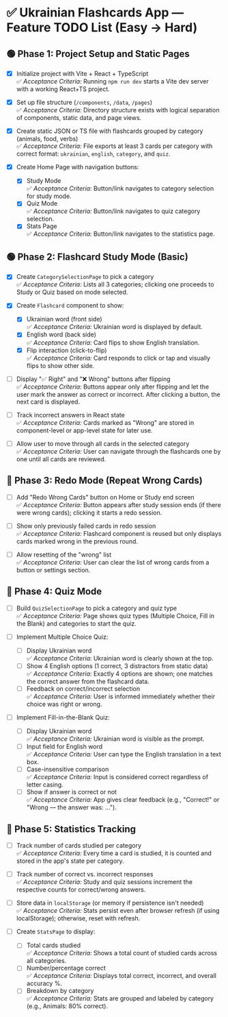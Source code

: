 # ✅ Ukrainian Flashcards App — Feature TODO List (Easy → Hard)

## 🟢 Phase 1: Project Setup and Static Pages

- [x] Initialize project with Vite + React + TypeScript  
  ✅ *Acceptance Criteria:* Running `npm run dev` starts a Vite dev server with a working React+TS project.

- [x] Set up file structure (`/components`, `/data`, `/pages`)  
  ✅ *Acceptance Criteria:* Directory structure exists with logical separation of components, static data, and page views.

- [x] Create static JSON or TS file with flashcards grouped by category (animals, food, verbs)  
  ✅ *Acceptance Criteria:* File exports at least 3 cards per category with correct format: `ukrainian`, `english`, `category`, and `quiz`.

- [x] Create Home Page with navigation buttons:
  - [x] Study Mode  
    ✅ *Acceptance Criteria:* Button/link navigates to category selection for study mode.
  - [x] Quiz Mode  
    ✅ *Acceptance Criteria:* Button/link navigates to quiz category selection.
  - [x] Stats Page  
    ✅ *Acceptance Criteria:* Button/link navigates to the statistics page.

## 🟢 Phase 2: Flashcard Study Mode (Basic)

- [x] Create `CategorySelectionPage` to pick a category  
  ✅ *Acceptance Criteria:* Lists all 3 categories; clicking one proceeds to Study or Quiz based on mode selected.

- [x] Create `Flashcard` component to show:
  - [x] Ukrainian word (front side)  
    ✅ *Acceptance Criteria:* Ukrainian word is displayed by default.
  - [x] English word (back side)  
    ✅ *Acceptance Criteria:* Card flips to show English translation.
  - [x] Flip interaction (click-to-flip)  
    ✅ *Acceptance Criteria:* Card responds to click or tap and visually flips to show other side.

- [ ] Display "✅ Right" and "❌ Wrong" buttons after flipping  
  ✅ *Acceptance Criteria:* Buttons appear only after flipping and let the user mark the answer as correct or incorrect. After clicking a button, the next card is displayed.

- [ ] Track incorrect answers in React state  
  ✅ *Acceptance Criteria:* Cards marked as "Wrong" are stored in component-level or app-level state for later use.

- [ ] Allow user to move through all cards in the selected category  
  ✅ *Acceptance Criteria:* User can navigate through the flashcards one by one until all cards are reviewed.

## 🔴 Phase 3: Redo Mode (Repeat Wrong Cards)

- [ ] Add "Redo Wrong Cards" button on Home or Study end screen  
  ✅ *Acceptance Criteria:* Button appears after study session ends (if there were wrong cards); clicking it starts a redo session.

- [ ] Show only previously failed cards in redo session  
  ✅ *Acceptance Criteria:* Flashcard component is reused but only displays cards marked wrong in the previous round.

- [ ] Allow resetting of the "wrong" list  
  ✅ *Acceptance Criteria:* User can clear the list of wrong cards from a button or settings section.

## 🔴 Phase 4: Quiz Mode

- [ ] Build `QuizSelectionPage` to pick a category and quiz type  
  ✅ *Acceptance Criteria:* Page shows quiz types (Multiple Choice, Fill in the Blank) and categories to start the quiz.

- [ ] Implement Multiple Choice Quiz:
  - [ ] Display Ukrainian word  
    ✅ *Acceptance Criteria:* Ukrainian word is clearly shown at the top.
  - [ ] Show 4 English options (1 correct, 3 distractors from static data)  
    ✅ *Acceptance Criteria:* Exactly 4 options are shown; one matches the correct answer from the flashcard data.
  - [ ] Feedback on correct/incorrect selection  
    ✅ *Acceptance Criteria:* User is informed immediately whether their choice was right or wrong.

- [ ] Implement Fill-in-the-Blank Quiz:
  - [ ] Display Ukrainian word  
    ✅ *Acceptance Criteria:* Ukrainian word is visible as the prompt.
  - [ ] Input field for English word  
    ✅ *Acceptance Criteria:* User can type the English translation in a text box.
  - [ ] Case-insensitive comparison  
    ✅ *Acceptance Criteria:* Input is considered correct regardless of letter casing.
  - [ ] Show if answer is correct or not  
    ✅ *Acceptance Criteria:* App gives clear feedback (e.g., "Correct!" or "Wrong — the answer was: ...").

## 🔴 Phase 5: Statistics Tracking

- [ ] Track number of cards studied per category  
  ✅ *Acceptance Criteria:* Every time a card is studied, it is counted and stored in the app's state per category.

- [ ] Track number of correct vs. incorrect responses  
  ✅ *Acceptance Criteria:* Study and quiz sessions increment the respective counts for correct/wrong answers.

- [ ] Store data in `localStorage` (or memory if persistence isn't needed)  
  ✅ *Acceptance Criteria:* Stats persist even after browser refresh (if using localStorage); otherwise, reset with refresh.

- [ ] Create `StatsPage` to display:
  - [ ] Total cards studied  
    ✅ *Acceptance Criteria:* Shows a total count of studied cards across all categories.
  - [ ] Number/percentage correct  
    ✅ *Acceptance Criteria:* Displays total correct, incorrect, and overall accuracy %.
  - [ ] Breakdown by category  
    ✅ *Acceptance Criteria:* Stats are grouped and labeled by category (e.g., Animals: 80% correct).
